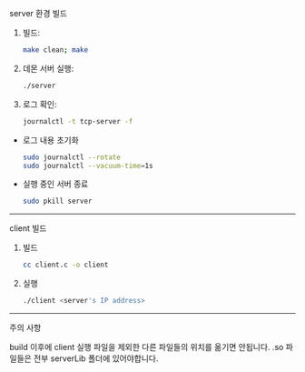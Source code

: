 server 환경 빌드

1. 빌드:
    
    ```bash
    make clean; make
    ```
    
2. 데몬 서버 실행:
    
    ```bash
    ./server
    ```
    
3. 로그 확인:
    
    ```bash
    journalctl -t tcp-server -f
    ```
    

- 로그 내용 초기화
    
    ```bash
    sudo journalctl --rotate
    sudo journalctl --vacuum-time=1s
    ```
    
- 실행 중인 서버 종료
    
    ```bash
    sudo pkill server
    ```
    

---

client 빌드

1. 빌드
    
    ```bash
    cc client.c -o client
    ```
    
2. 실행
    
    ```bash
    ./client <server's IP address>
    ```
    

---

주의 사항

build 이후에 client 실행 파일을 제외한 다른 파일들의 위치를 옮기면 안됩니다.
.so 파일들은 전부 serverLib 폴더에 있어야합니다.
